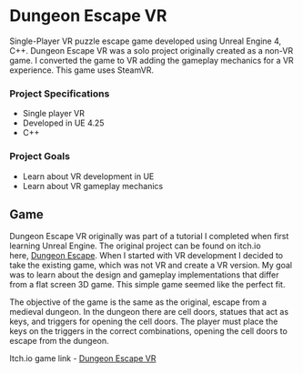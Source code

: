 # Dungeon Escape VR

​Single-Player VR puzzle escape game developed using Unreal Engine 4, C++. Dungeon Escape VR was a solo project originally created as a non-VR game. I converted the game to VR adding the gameplay mechanics for a VR experience. This game uses SteamVR.


### Project Specifications
-  Single player VR
- Developed in UE 4.25​
- C++


### Project Goals
- Learn about VR development in UE
- Learn about VR gameplay mechanics



## Game 
​Dungeon Escape VR originally was part of a tutorial I completed when first learning Unreal Engine. The original project can be found on itch.io here, [Dungeon Escape]. When I started with VR development I decided to take the existing game, which was not VR and create a VR version. My goal was to learn about the design and gameplay implementations that differ from a flat screen 3D game. This simple game seemed like the perfect fit.

The objective of the game is the same as the original, escape from a medieval dungeon. In the dungeon there are cell doors, statues that act as keys, and triggers for opening the cell doors. The player must place the keys on the triggers in the correct combinations, opening the cell doors to escape from the dungeon.

Itch.io game link - [Dungeon Escape VR]



 [Dungeon Escape]: <https://aaron51.itch.io/dungeon-escape>
 [Dungeon Escape VR]: <https://aaron51.itch.io/dungeon-escape-vr>

